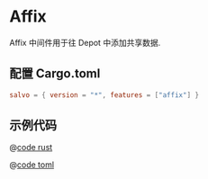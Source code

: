 # Affix

Affix 中间件用于往 Depot 中添加共享数据.

## 配置 Cargo.toml

```toml
salvo = { version = "*", features = ["affix"] }
```

## 示例代码

<CodeGroup>
  <CodeGroupItem title="main.rs" active>

@[code rust](../../../codes/affix/src/main.rs)

  </CodeGroupItem>
  <CodeGroupItem title="Cargo.toml">

@[code toml](../../../codes/affix/Cargo.toml)

  </CodeGroupItem>
</CodeGroup>